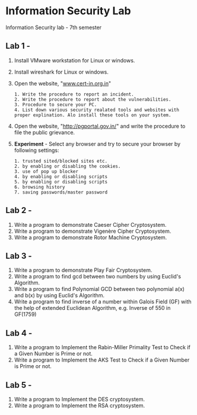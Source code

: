 # Information Security Lab
Information Security lab - 7th semester

## Lab 1 -
1. Install VMware workstation for Linux or windows.
2. Install wireshark for Linux or windows.
3. Open the website, "www.cert-in.org.in" 

       1. Write the procedure to report an incident.
       2. Write the procedure to report about the vulnerabilities.
       3. Procedure to secure your PC.
       4. List down various security realated tools and websites with proper explination. Alo install these tools on your system.

4. Open the website, "http://pgportal.gov.in/" and write the procedure to file the public grievance.

5. **Experiment** - Select any browser and try to secure your browser by following settings:

       1. trusted sited/blocked sites etc.
       2. by enabling or disabling the cookies.
       3. use of pop up blocker
       4. by enabling or disabling scripts
       5. by enabling or disabling scripts
       6. browsing history
       7. saving passwords/master password
       
## Lab 2 -
1. Write a program to demonstrate Caeser Cipher Cryptosystem.
2. Write a program to demonstrate Vigenère Cipher Cryptosystem.   
3. Write a program to demonstrate Rotor Machine Cryptosystem.

## Lab 3 -
1. Write a program to demonstrate Play Fair Cryptosystem. 
2. Write a program to find gcd between two numbers by using Euclid's Algorithm. 
3. Write a program to find Polynomial GCD between two polynomial a(x) and b(x) by using Euclid's Algorithm. 
4. Write a program to find inverse of a number within Galois Field (GF) with the help of extended Euclidean Algorithm,
   e.g. Inverse of 550 in GF(1759)

## Lab 4 -
1. Write a program to Implement the Rabin-Miller Primality Test to Check if a Given Number is Prime or not.
2. Write a program to Implement the AKS Test to Check if a Given Number is Prime or not.

## Lab 5 -
1. Write a program to Implement the DES cryptosystem.
2. Write a program to Implement the RSA cryptosystem.
